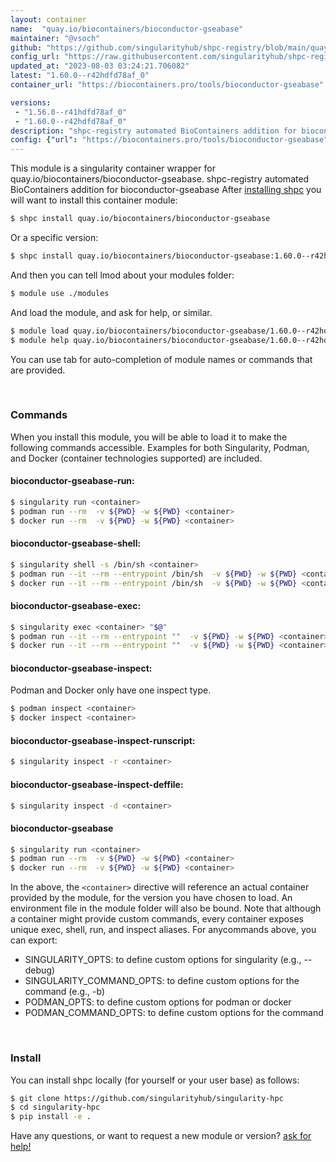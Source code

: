 ```yaml
---
layout: container
name:  "quay.io/biocontainers/bioconductor-gseabase"
maintainer: "@vsoch"
github: "https://github.com/singularityhub/shpc-registry/blob/main/quay.io/biocontainers/bioconductor-gseabase/container.yaml"
config_url: "https://raw.githubusercontent.com/singularityhub/shpc-registry/main/quay.io/biocontainers/bioconductor-gseabase/container.yaml"
updated_at: "2023-08-03 03:24:21.706082"
latest: "1.60.0--r42hdfd78af_0"
container_url: "https://biocontainers.pro/tools/bioconductor-gseabase"

versions:
 - "1.56.0--r41hdfd78af_0"
 - "1.60.0--r42hdfd78af_0"
description: "shpc-registry automated BioContainers addition for bioconductor-gseabase"
config: {"url": "https://biocontainers.pro/tools/bioconductor-gseabase", "maintainer": "@vsoch", "description": "shpc-registry automated BioContainers addition for bioconductor-gseabase", "latest": {"1.60.0--r42hdfd78af_0": "sha256:f60024cc99a506b35159fc3eed41ad2a19889a7da2f2e032e946b04457f07e59"}, "tags": {"1.56.0--r41hdfd78af_0": "sha256:7c6f35899aaf29007ab48d1318fc520cb962b318087b28ffcf47334307044802", "1.60.0--r42hdfd78af_0": "sha256:f60024cc99a506b35159fc3eed41ad2a19889a7da2f2e032e946b04457f07e59"}, "docker": "quay.io/biocontainers/bioconductor-gseabase"}
---
```


This module is a singularity container wrapper for quay.io/biocontainers/bioconductor-gseabase.
shpc-registry automated BioContainers addition for bioconductor-gseabase
After [installing shpc](#install) you will want to install this container module:


```bash
$ shpc install quay.io/biocontainers/bioconductor-gseabase
```

Or a specific version:

```bash
$ shpc install quay.io/biocontainers/bioconductor-gseabase:1.60.0--r42hdfd78af_0
```

And then you can tell lmod about your modules folder:

```bash
$ module use ./modules
```

And load the module, and ask for help, or similar.

```bash
$ module load quay.io/biocontainers/bioconductor-gseabase/1.60.0--r42hdfd78af_0
$ module help quay.io/biocontainers/bioconductor-gseabase/1.60.0--r42hdfd78af_0
```

You can use tab for auto-completion of module names or commands that are provided.

<br>

### Commands

When you install this module, you will be able to load it to make the following commands accessible.
Examples for both Singularity, Podman, and Docker (container technologies supported) are included.

#### bioconductor-gseabase-run:

```bash
$ singularity run <container>
$ podman run --rm  -v ${PWD} -w ${PWD} <container>
$ docker run --rm  -v ${PWD} -w ${PWD} <container>
```

#### bioconductor-gseabase-shell:

```bash
$ singularity shell -s /bin/sh <container>
$ podman run --it --rm --entrypoint /bin/sh  -v ${PWD} -w ${PWD} <container>
$ docker run --it --rm --entrypoint /bin/sh  -v ${PWD} -w ${PWD} <container>
```

#### bioconductor-gseabase-exec:

```bash
$ singularity exec <container> "$@"
$ podman run --it --rm --entrypoint ""  -v ${PWD} -w ${PWD} <container> "$@"
$ docker run --it --rm --entrypoint ""  -v ${PWD} -w ${PWD} <container> "$@"
```

#### bioconductor-gseabase-inspect:

Podman and Docker only have one inspect type.

```bash
$ podman inspect <container>
$ docker inspect <container>
```

#### bioconductor-gseabase-inspect-runscript:

```bash
$ singularity inspect -r <container>
```

#### bioconductor-gseabase-inspect-deffile:

```bash
$ singularity inspect -d <container>
```



#### bioconductor-gseabase

```bash
$ singularity run <container>
$ podman run --rm  -v ${PWD} -w ${PWD} <container>
$ docker run --rm  -v ${PWD} -w ${PWD} <container>
```


In the above, the `<container>` directive will reference an actual container provided
by the module, for the version you have chosen to load. An environment file in the
module folder will also be bound. Note that although a container
might provide custom commands, every container exposes unique exec, shell, run, and
inspect aliases. For anycommands above, you can export:

 - SINGULARITY_OPTS: to define custom options for singularity (e.g., --debug)
 - SINGULARITY_COMMAND_OPTS: to define custom options for the command (e.g., -b)
 - PODMAN_OPTS: to define custom options for podman or docker
 - PODMAN_COMMAND_OPTS: to define custom options for the command

<br>

### Install

You can install shpc locally (for yourself or your user base) as follows:

```bash
$ git clone https://github.com/singularityhub/singularity-hpc
$ cd singularity-hpc
$ pip install -e .
```

Have any questions, or want to request a new module or version? [ask for help!](https://github.com/singularityhub/singularity-hpc/issues)
